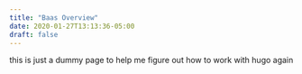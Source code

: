 ```yaml
---
title: "Baas Overview"
date: 2020-01-27T13:13:36-05:00
draft: false
---
```


this is just a dummy page to help me figure out how to work with hugo again
